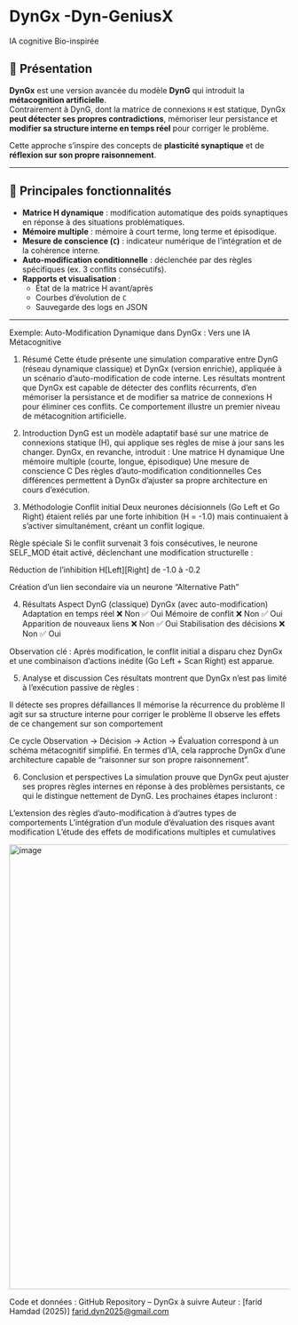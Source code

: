 # DynGx -Dyn-GeniusX 
IA cognitive Bio-inspirée 

## 📌 Présentation

**DynGx** est une version avancée du modèle **DynG** qui introduit la **métacognition artificielle**.  
Contrairement à DynG, dont la matrice de connexions `H` est statique, DynGx **peut détecter ses propres
contradictions**, mémoriser leur persistance et **modifier sa structure interne en temps réel** pour corriger le problème.

Cette approche s’inspire des concepts de **plasticité synaptique** et de **réflexion sur son propre raisonnement**.

---

## 🚀 Principales fonctionnalités

- **Matrice H dynamique** : modification automatique des poids synaptiques en réponse à des situations problématiques.
- **Mémoire multiple** : mémoire à court terme, long terme et épisodique.
- **Mesure de conscience (`C`)** : indicateur numérique de l’intégration et de la cohérence interne.
- **Auto-modification conditionnelle** : déclenchée par des règles spécifiques (ex. 3 conflits consécutifs).
- **Rapports et visualisation** :
  - État de la matrice H avant/après
  - Courbes d’évolution de `C`
  - Sauvegarde des logs en JSON

---

Exemple: Auto-Modification Dynamique dans DynGx : Vers une IA Métacognitive
1. Résumé
Cette étude présente une simulation comparative entre DynG (réseau dynamique classique) et DynGx (version enrichie),
appliquée à un scénario d’auto-modification de code interne. Les résultats montrent que DynGx est capable de détecter
des conflits récurrents, d’en mémoriser la persistance et de modifier sa matrice de connexions H pour éliminer ces conflits.
Ce comportement illustre un premier niveau de métacognition artificielle.

3. Introduction
DynG est un modèle adaptatif basé sur une matrice de connexions statique (H), qui applique ses règles de mise à jour sans les changer.
DynGx, en revanche, introduit :
Une matrice H dynamique
Une mémoire multiple (courte, longue, épisodique)
Une mesure de conscience C
Des règles d’auto-modification conditionnelles
Ces différences permettent à DynGx d’ajuster sa propre architecture en cours d’exécution.

4. Méthodologie
Conflit initial
Deux neurones décisionnels (Go Left et Go Right) étaient reliés par une forte inhibition (H = -1.0) mais continuaient à s’activer simultanément, créant un conflit logique.

Règle spéciale
Si le conflit survenait 3 fois consécutives, le neurone SELF_MOD était activé, déclenchant une modification structurelle :

Réduction de l’inhibition H[Left][Right] de -1.0 à -0.2

Création d’un lien secondaire via un neurone “Alternative Path”

4. Résultats
Aspect	DynG (classique)	              DynGx (avec auto-modification)
Adaptation en temps réel	    ❌ Non	      ✅ Oui
Mémoire de conflit	          ❌ Non	      ✅ Oui
Apparition de nouveaux liens	❌ Non	      ✅ Oui
Stabilisation des décisions	  ❌ Non	      ✅ Oui

Observation clé : Après modification, le conflit initial a disparu chez DynGx et une combinaison d’actions inédite (Go Left + Scan Right) est apparue.

5. Analyse et discussion
Ces résultats montrent que DynGx n’est pas limité à l’exécution passive de règles :

Il détecte ses propres défaillances
Il mémorise la récurrence du problème
Il agit sur sa structure interne pour corriger le problème
Il observe les effets de ce changement sur son comportement

Ce cycle Observation → Décision → Action → Évaluation correspond à un schéma métacognitif simplifié.
En termes d’IA, cela rapproche DynGx d’une architecture capable de “raisonner sur son propre raisonnement”.

6. Conclusion et perspectives
La simulation prouve que DynGx peut ajuster ses propres règles internes en réponse à des problèmes persistants, ce qui le distingue nettement de DynG.
Les prochaines étapes incluront :

L’extension des règles d’auto-modification à d’autres types de comportements
L’intégration d’un module d’évaluation des risques avant modification
L’étude des effets de modifications multiples et cumulatives

<img width="1408" height="801" alt="image" src="https://github.com/user-attachments/assets/08683f8d-a745-48f0-84c3-4edfc651af60" />


Code et données : GitHub Repository – DynGx à suivre
Auteur : [farid Hamdad (2025)]
farid.dyn2025@gmail.com

